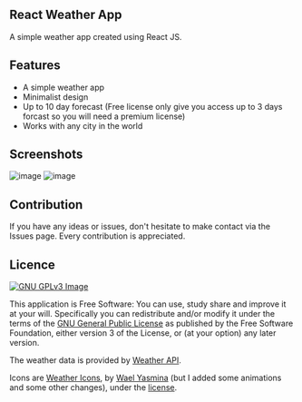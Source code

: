 ## React Weather App
A simple weather app created using React JS.

## Features
* A simple weather app
* Minimalist design
* Up to 10 day forecast (Free license only give you access up to 3 days forcast so you will need a premium license)
* Works with any city in the world

## Screenshots
![image](https://drive.google.com/uc?export=view&id=1ZrtH8jBmYS-eUyAEq8Cy3X3CGqZFANht)
![image](https://drive.google.com/uc?export=view&id=1qy7xtMlklacWr7sQ5UtG9b2hPA-VeK3t)

## Contribution
If you have any ideas or issues, don't hesitate to make contact via the Issues page. Every contribution is appreciated.

## Licence
[![GNU GPLv3 Image](https://www.gnu.org/graphics/gplv3-127x51.png)](http://www.gnu.org/licenses/gpl-3.0.en.html)  

This application is Free Software: You can use, study share and improve it at your
will. Specifically you can redistribute and/or modify it under the terms of the
[GNU General Public License](https://www.gnu.org/licenses/gpl.html) as
published by the Free Software Foundation, either version 3 of the License, or
(at your option) any later version.

The weather data is provided by [Weather API](http://www.weatherapi.com/).

Icons are <a href='https://erikflowers.github.io/weather-icons/'>Weather Icons</a>, by <a href='http://codepen.io/WaelYasmina'> Wael Yasmina</a> (but I added some animations and some other changes), under the <a href='https://codepen.io/WaelYasmina/pen/brgNYK/license'>license</a>.
